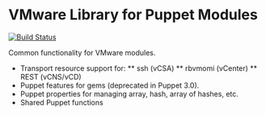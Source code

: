 # VMware Library for Puppet Modules

[![Build Status](https://travis-ci.org/vmware/vmware-vmware_lib.png?branch=master)](https://travis-ci.org/vmware/vmware-vmware_lib)

Common functionality for VMware modules.

* Transport resource support for:
** ssh (vCSA)
** rbvmomi (vCenter)
** REST (vCNS/vCD)
* Puppet features for gems (deprecated in Puppet 3.0).
* Puppet properties for managing array, hash, array of hashes, etc.
* Shared Puppet functions
